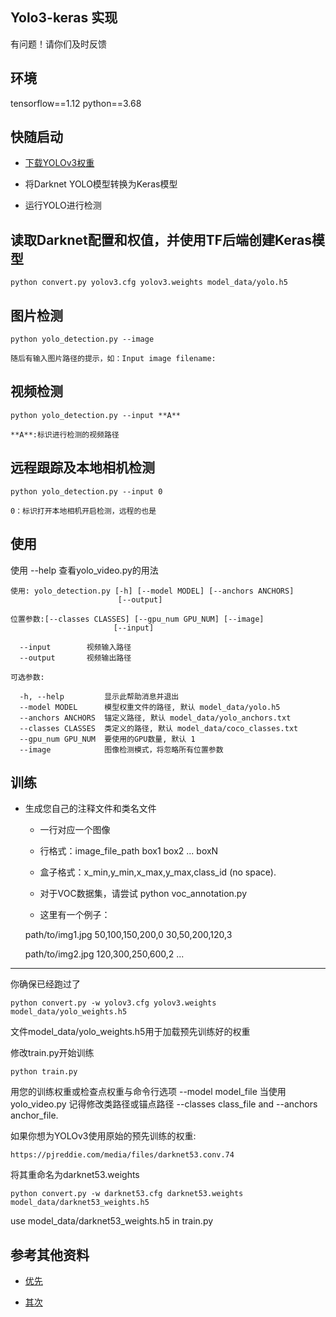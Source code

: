 ## Yolo3-keras 实现

有问题！请你们及时反馈

## 环境
tensorflow==1.12 python==3.68

## 快随启动

- [下载YOLOv3权重](https://pjreddie.com/media/files/yolov3.weights)

- 将Darknet YOLO模型转换为Keras模型

- 运行YOLO进行检测

## 读取Darknet配置和权值，并使用TF后端创建Keras模型

    python convert.py yolov3.cfg yolov3.weights model_data/yolo.h5

## 图片检测

    python yolo_detection.py --image 
     
    随后有输入图片路径的提示，如：Input image filename:

## 视频检测

    python yolo_detection.py --input **A**
    
    **A**:标识进行检测的视频路径

## 远程跟踪及本地相机检测

    python yolo_detection.py --input 0
    
    0：标识打开本地相机开启检测，远程的也是

## 使用

使用 --help 查看yolo_video.py的用法

    使用: yolo_detection.py [-h] [--model MODEL] [--anchors ANCHORS]
                            [--output]

    位置参数:[--classes CLASSES] [--gpu_num GPU_NUM] [--image]
                           [--input]
    
      --input        视频输入路径
      --output       视频输出路径
    
    可选参数:
    
      -h, --help         显示此帮助消息并退出
      --model MODEL      模型权重文件的路径, 默认 model_data/yolo.h5
      --anchors ANCHORS  锚定义路径, 默认 model_data/yolo_anchors.txt
      --classes CLASSES  类定义的路径, 默认 model_data/coco_classes.txt
      --gpu_num GPU_NUM  要使用的GPU数量, 默认 1
      --image            图像检测模式，将忽略所有位置参数

## 训练

- 生成您自己的注释文件和类名文件
    - 一行对应一个图像
    
    - 行格式：image_file_path box1 box2 ... boxN
    
    - 盒子格式：x_min,y_min,x_max,y_max,class_id (no space).
    
    - 对于VOC数据集，请尝试  python voc_annotation.py
    
    - 这里有一个例子：
    
    path/to/img1.jpg 50,100,150,200,0 30,50,200,120,3
    
    path/to/img2.jpg 120,300,250,600,2
    ...

-- -

你确保已经跑过了 

    python convert.py -w yolov3.cfg yolov3.weights model_data/yolo_weights.h5

文件model_data/yolo_weights.h5用于加载预先训练好的权重

修改train.py开始训练
    
    python train.py
    
用您的训练权重或检查点权重与命令行选项 --model model_file 当使用yolo_video.py 记得修改类路径或锚点路径 --classes class_file and --anchors anchor_file.

如果你想为YOLOv3使用原始的预先训练的权重:

    https://pjreddie.com/media/files/darknet53.conv.74
    
将其重命名为darknet53.weights
    
    python convert.py -w darknet53.cfg darknet53.weights model_data/darknet53_weights.h5
    
use model_data/darknet53_weights.h5 in train.py


## 参考其他资料

- [优先](https://blog.csdn.net/mingqi1996/article/details/83343289)

- [其次](https://blog.csdn.net/KKKSQJ/article/details/83587138)
